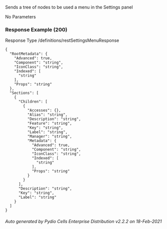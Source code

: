 






 
Sends a tree of nodes to be used a menu in the Settings panel  


No Parameters



### Response Example (200)
Response Type /definitions/restSettingsMenuResponse

```
{
  "RootMetadata": {
    "Advanced": true,
    "Component": "string",
    "IconClass": "string",
    "Indexed": [
      "string"
    ],
    "Props": "string"
  },
  "Sections": [
    {
      "Children": [
        {
          "Accesses": {},
          "Alias": "string",
          "Description": "string",
          "Feature": "string",
          "Key": "string",
          "Label": "string",
          "Manager": "string",
          "Metadata": {
            "Advanced": true,
            "Component": "string",
            "IconClass": "string",
            "Indexed": [
              "string"
            ],
            "Props": "string"
          }
        }
      ],
      "Description": "string",
      "Key": "string",
      "Label": "string"
    }
  ]
}
```




###### Auto generated by Pydio Cells Enterprise Distribution v2.2.2 on 18-Feb-2021
